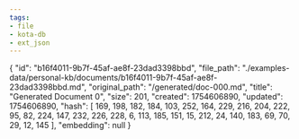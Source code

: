 ```yaml
---
tags:
- file
- kota-db
- ext_json
---
```

{
  "id": "b16f4011-9b7f-45af-ae8f-23dad3398bbd",
  "file_path": "./examples-data/personal-kb/documents/b16f4011-9b7f-45af-ae8f-23dad3398bbd.md",
  "original_path": "/generated/doc-000.md",
  "title": "Generated Document 0",
  "size": 201,
  "created": 1754606890,
  "updated": 1754606890,
  "hash": [
    169,
    198,
    182,
    184,
    103,
    252,
    164,
    229,
    216,
    204,
    222,
    95,
    82,
    224,
    147,
    232,
    226,
    228,
    6,
    113,
    185,
    151,
    15,
    212,
    24,
    140,
    183,
    69,
    70,
    29,
    12,
    145
  ],
  "embedding": null
}